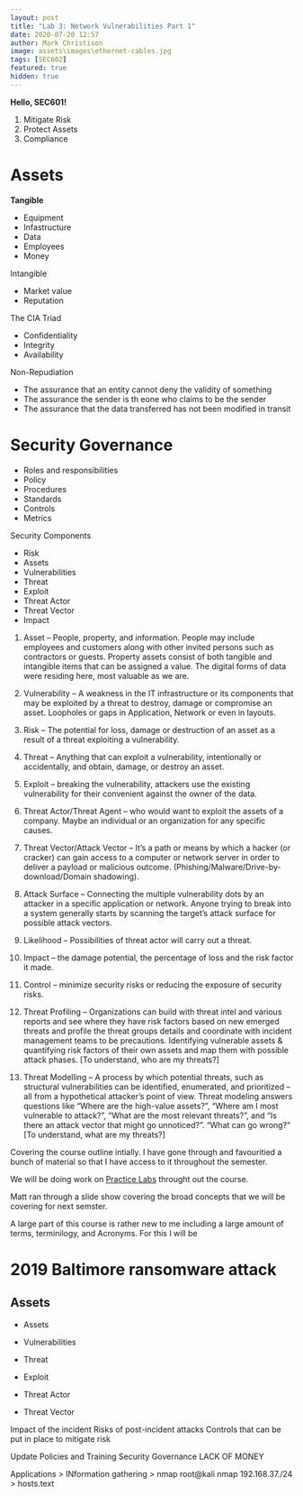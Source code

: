 ```yaml
---
layout: post
title: "Lab 3: Network Vulnerabilities Part 1"
date: 2020-07-20 12:57
author: Mark Christison
image: assets\images\ethernet-cables.jpg
tags: [SEC602]
featured: true
hidden: true
---
```

**Hello, SEC601!**

1. Mitigate Risk
2. Protect Assets
3. Compliance

# Assets

**Tangible**
* Equipment
* Infastructure
* Data
* Employees
* Money
  
Intangible

* Market value
* Reputation

The CIA Triad
* Confidentiality
* Integrity
* Availability

Non-Repudiation
* The assurance that an entity cannot deny the validity of something
* The assurance the sender is th eone who claims to be the sender
* The assurance that the data transferred has not been modified in transit

# Security Governance

* Roles and responsibilities
* Policy
* Procedures
* Standards
* Controls
* Metrics

Security Components
* Risk
* Assets
* Vulnerabilities
* Threat
* Exploit
* Threat Actor
* Threat Vector
* Impact

1. Asset – People, property, and information.  People may include employees and customers along with other invited persons such as contractors or guests.  Property assets consist of both tangible and intangible items that can be assigned a value. The digital forms of data were residing here, most valuable as we are.

2. Vulnerability – A weakness in the IT infrastructure or its components that may be exploited by a threat to destroy, damage or compromise an asset. Loopholes or gaps in Application, Network or even in layouts.

3. Risk – The potential for loss, damage or destruction of an asset as a result of a threat exploiting a vulnerability.

4. Threat – Anything that can exploit a vulnerability, intentionally or accidentally, and obtain, damage, or destroy an asset.

5. Exploit –  breaking the vulnerability, attackers use the existing vulnerability for their convenient against the owner of the data.

6. Threat Actor/Threat Agent – who would want to exploit the assets of a company. Maybe an individual or    an organization for any specific causes.

7. Threat Vector/Attack Vector – It’s a path or means by which a hacker (or cracker) can gain access to a computer or network server in order to deliver a payload or malicious outcome. (Phishing/Malware/Drive-by-download/Domain shadowing).

8. Attack Surface – Connecting the multiple vulnerability dots by an attacker in a specific application or   network. Anyone trying to break into a system generally starts by scanning the target’s attack surface for possible attack vectors.

9. Likelihood – Possibilities of threat actor will carry out a threat.

10. Impact – the damage potential, the percentage of loss and the risk factor it made.

11. Control – minimize security risks or reducing the exposure of security risks.

12. Threat Profiling – Organizations can build with threat intel and various reports and see where they have risk factors based on new emerged threats and profile the threat groups details and coordinate with incident management teams to be precautions. Identifying vulnerable assets & quantifying risk factors of their own assets and map them with possible attack phases. [To understand, who are my threats?]

13. Threat Modelling – A process by which potential threats, such as structural vulnerabilities can be identified, enumerated, and prioritized – all from a hypothetical attacker’s point of view. Threat modeling answers questions like “Where are the high-value assets?”, “Where am I most vulnerable to attack?”,   “What are the most relevant threats?”, and “Is there an attack vector that might go unnoticed?”.    “What can go wrong?” [To understand, what are my threats?]

Covering the course outline intially. I have gone through and favouritied a bunch of material so that I have access to it throughout the semester.

We will be doing work on [Practice Labs](https://www.practice-labs.com/) throught out the course.

Matt ran through a slide show covering the broad concepts that we will be covering for next semster.

A large part of this course is rather new to me including a large amount of terms, terminilogy, and Acronyms. For this I will be 

# 2019 Baltimore ransomware attack

## Assets

* Assets
  
* Vulnerabilities
  
* Threat

* Exploit
  
* Threat Actor
  
* Threat Vector

Impact of the incident
Risks of post-incident attacks
Controls that can be put in place to mitigate risk

Update Policies and Training
Security Governance
LACK OF MONEY

Applications > INformation gathering > nmap
root@kali
nmap 192.168.37./24 > hosts.text

